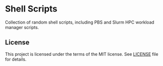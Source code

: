 # Shell Scripts

Collection of random shell scripts, including PBS and Slurm HPC workload manager scripts.

## License

This project is licensed under the terms of the MIT license. See [LICENSE](LICENSE) file for details.

